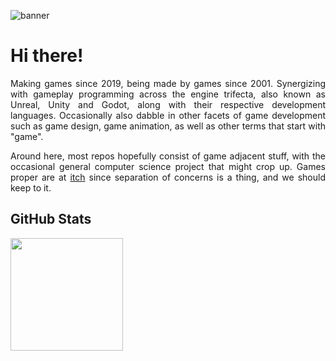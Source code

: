 ![banner](https://raw.githubusercontent.com/luischavesdev/luischavesdev/master/img/banner.gif)

# Hi there!
<p align="justify">
  Making games since 2019, being made by games since 2001. Synergizing with gameplay programming across the engine trifecta, also known as Unreal, Unity and Godot, along with their respective development languages. 
  Occasionally also dabble in other facets of game development such as game design, game animation, as well as other terms that start with "game".
</p>

<p align="justify">
  Around here, most repos hopefully consist of game adjacent stuff, with the occasional general computer science project that might crop up. Games proper are at <a href="https://luischaves.itch.io" target="_blank">itch</a> since separation of concerns is a thing, and we should keep to it.
</p>

## GitHub Stats
<img height="180em" src="https://github-readme-stats.vercel.app/api?username=luischavesdev&theme=tokyonight&show_icons=true" />

